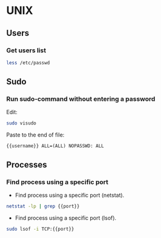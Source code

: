 # UNIX

## Users

### Get users list

```bash
less /etc/passwd
```

## Sudo

### Run sudo-command without entering a password

Edit:

```bash
sudo visudo
```

Paste to the end of file:

```text
{{username}} ALL=(ALL) NOPASSWD: ALL
```

## Processes

### Find process using a specific port

- Find process using a specific port (netstat).

```bash
netstat -lp | grep {{port}}
```

- Find process using a specific port (lsof).

```bash
sudo lsof -i TCP:{{port}}
```
